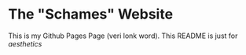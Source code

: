 # The "Schames" Website
This is my Github Pages Page (veri lonk word).
This README is just for *aesthetics*
